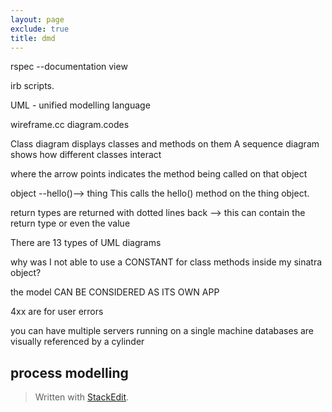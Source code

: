 ```yaml
---
layout: page
exclude: true
title: dmd
---
```


rspec --documentation view

irb scripts.

UML - unified modelling language

wireframe.cc
diagram.codes

Class diagram displays classes and methods on them
A sequence diagram shows how different classes interact

where the arrow points indicates the method being called on that object

object --hello()--> thing
This calls the hello() method on the thing object.

return types are returned with dotted lines back --> this can contain the return type or even the value

There are 13 types of UML diagrams


why was I not able to use a CONSTANT for class methods inside my sinatra object?

the model CAN BE CONSIDERED AS ITS OWN APP

4xx are for user errors

you can have multiple servers running on a single machine
databases are visually referenced by a cylinder

## process modelling


> Written with [StackEdit](https://stackedit.io/).
<!--stackedit_data:
eyJoaXN0b3J5IjpbLTY0OTYyMDAzMywtMjA4NTA1MTk3MSwtMj
AzNTg3OTQwNiwtMTEzMjg0NjEzNywxODAxNTc1Nzk4LDE5MTY3
OTE3MjUsLTEwOTQ3MjM5NTEsLTEzMzM0ODQwMTldfQ==
-->